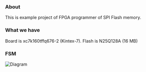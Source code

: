 ### About ###
This is example project of FPGA programmer of SPI Flash memory.
### What we have ###
Board is xc7k160tffq676-2 (Kintex-7).
Flash is N25Q128A (16 MB)
### FSM ###
![Diagram](https://image.ibb.co/n3PoBm/FSM.png)
